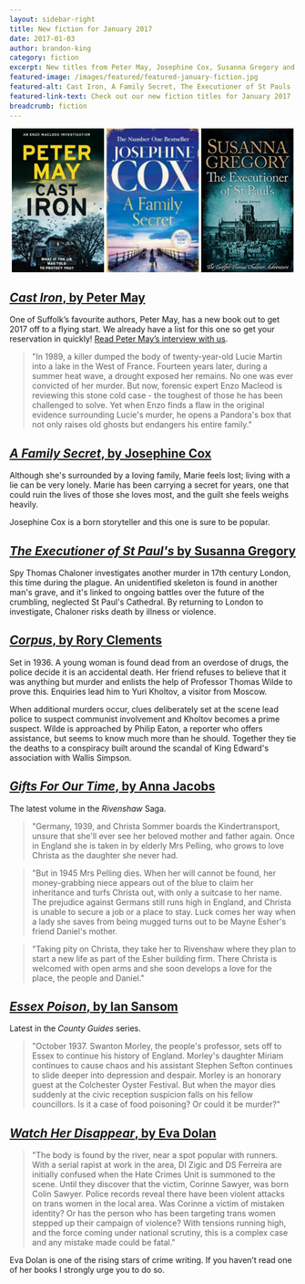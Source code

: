 ```yaml
---
layout: sidebar-right
title: New fiction for January 2017
date: 2017-01-03
author: brandon-king
category: fiction
excerpt: New titles from Peter May, Josephine Cox, Susanna Gregory and more
featured-image: /images/featured/featured-january-fiction.jpg
featured-alt: Cast Iron, A Family Secret, The Executioner of St Pauls
featured-link-text: Check out our new fiction titles for January 2017
breadcrumb: fiction
---
```


![Cast Iron, A Family Secret, The Executioner of St Pauls](/images/featured/featured-january-fiction.jpg)

## [<cite>Cast Iron</cite>, by Peter May](https://suffolk.spydus.co.uk/cgi-bin/spydus.exe/ENQ/OPAC/BIBENQ?BRN=2079953)

One of Suffolk’s favourite authors, Peter May, has a new book out to get 2017 off to a flying start. We already have a list for this one so get your reservation in quickly! [Read Peter May’s interview with us](/meet-the-author/meet-the-author-peter-may/).

> "In 1989, a killer dumped the body of twenty-year-old Lucie Martin into a lake in the West of France. Fourteen years later, during a summer heat wave, a drought exposed her remains. No one was ever convicted of her murder. But now, forensic expert Enzo Macleod is reviewing this stone cold case - the toughest of those he has been challenged to solve. Yet when Enzo finds a flaw in the original evidence surrounding Lucie's murder, he opens a Pandora's box that not only raises old ghosts but endangers his entire family."

## [<cite>A Family Secret</cite>, by Josephine Cox](https://suffolk.spydus.co.uk/cgi-bin/spydus.exe/ENQ/OPAC/BIBENQ?BRN=1887252)

Although she's surrounded by a loving family, Marie feels lost; living with a lie can be very lonely. Marie has been carrying a secret for years, one that could ruin the lives of those she loves most, and the guilt she feels weighs heavily.

Josephine Cox is a born storyteller and this one is sure to be popular.

## [<cite>The Executioner of St Paul's</cite> by Susanna Gregory](https://suffolk.spydus.co.uk/cgi-bin/spydus.exe/ENQ/OPAC/BIBENQ?BRN=2080527)

Spy Thomas Chaloner investigates another murder in 17th century London, this time during the plague. An unidentified skeleton is found in another man's grave, and it's linked to ongoing battles over the future of the crumbling, neglected St Paul's Cathedral. By returning to London to investigate, Chaloner risks death by illness or violence.

## [<cite>Corpus</cite>, by Rory Clements](https://suffolk.spydus.co.uk/cgi-bin/spydus.exe/ENQ/OPAC/BIBENQ?BRN=2067952)

Set in 1936. A young woman is found dead from an overdose of drugs, the police decide it is an accidental death. Her friend refuses to believe that it was anything but murder and enlists the help of Professor Thomas Wilde to prove this. Enquiries lead him to Yuri Kholtov, a visitor from Moscow.

When additional murders occur, clues deliberately set at the scene lead police to suspect communist involvement and Kholtov becomes a prime suspect. Wilde is approached by Philip Eaton, a reporter who offers assistance, but seems to know much more than he should. Together they tie the deaths to a conspiracy built around the scandal of King Edward's association with Wallis Simpson.

## [<cite>Gifts For Our Time</cite>, by Anna Jacobs](https://suffolk.spydus.co.uk/cgi-bin/spydus.exe/ENQ/OPAC/BIBENQ?BRN=2080600)

The latest volume in the <cite>Rivenshaw</cite> Saga.

> "Germany, 1939, and Christa Sommer boards the Kindertransport, unsure that she'll ever see her beloved mother and father again. Once in England she is taken in by elderly Mrs Pelling, who grows to love Christa as the daughter she never had.

> "But in 1945 Mrs Pelling dies. When her will cannot be found, her money-grabbing niece appears out of the blue to claim her inheritance and turfs Christa out, with only a suitcase to her name. The prejudice against Germans still runs high in England, and Christa is unable to secure a job or a place to stay. Luck comes her way when a lady she saves from being mugged turns out to be Mayne Esher's friend Daniel's mother.

> "Taking pity on Christa, they take her to Rivenshaw where they plan to start a new life as part of the Esher building firm. There Christa is welcomed with open arms and she soon develops a love for the place, the people and Daniel."

## [<cite>Essex Poison</cite>, by Ian Sansom](https://suffolk.spydus.co.uk/cgi-bin/spydus.exe/ENQ/OPAC/BIBENQ?BRN=2080406)

Latest in the <cite>County Guides</cite> series.

> "October 1937. Swanton Morley, the people's professor, sets off to Essex to continue his history of England. Morley's daughter Miriam continues to cause chaos and his assistant Stephen Sefton continues to slide deeper into depression and despair. Morley is an honorary guest at the Colchester Oyster Festival. But when the mayor dies suddenly at the civic reception suspicion falls on his fellow councillors. Is it a case of food poisoning? Or could it be murder?"

## [<cite>Watch Her Disappear</cite>, by Eva Dolan](https://suffolk.spydus.co.uk/cgi-bin/spydus.exe/ENQ/OPAC/BIBENQ?BRN=2080754)

> "The body is found by the river, near a spot popular with runners. With a serial rapist at work in the area, DI Zigic and DS Ferreira are initially confused when the Hate Crimes Unit is summoned to the scene. Until they discover that the victim, Corinne Sawyer, was born Colin Sawyer. Police records reveal there have been violent attacks on trans women in the local area. Was Corinne a victim of mistaken identity? Or has the person who has been targeting trans women stepped up their campaign of violence? With tensions running high, and the force coming under national scrutiny, this is a complex case and any mistake made could be fatal."

Eva Dolan is one of the rising stars of crime writing. If you haven’t read one of her books I strongly urge you to do so.
